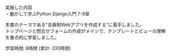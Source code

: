 実施した内容  
・動かして学ぶPython Django入門  7-9章  

本書のテーマである"会員制Webアプリを作成する"に着手しました。  
トップページと問合せフォームの作成がメインで、テンプレートとビューの理解を重点的に学習しました。

学習時間: 8時間 (累計: 330時間)